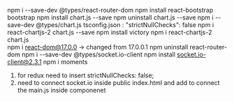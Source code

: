 npm i --save-dev @types/react-router-dom
npm install react-bootstrap bootstrap
npm install chart.js --save
npm uninstall chart.js --save
npm i --save-dev @types/chart.js
tsconfig.json : "strictNullChecks": false
npm i react-chartjs-2 chart.js --save
npm install victory
npm i react-chartjs-2 chart.js    
npm i react-dom@17.0.0 -> changed from 17.0.0.1
npm uninstall react-router-dom
npm i --save-dev @types/socket.io-client
 npm install socket.io-client@2.3.1
 npm i moments

1) for redux need to insert strictNullChecks: false; 
2) need to connect socket.io inside public index.html and add to connect the main.js inside componenet